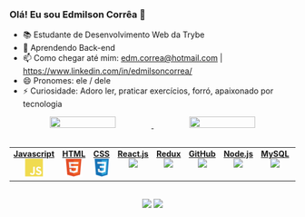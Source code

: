 ### Olá! Eu sou Edmilson Corrêa 👋

- 📚 Estudante de Desenvolvimento Web da Trybe
- 🌱 Aprendendo Back-end 
- 📫 Como chegar até mim: edm.correa@hotmail.com  |  https://www.linkedin.com/in/edmilsoncorrea/
- 😄 Pronomes: ele / dele
- ⚡ Curiosidade: Adoro ler, praticar exercícios, forró, apaixonado por tecnologia

<div align="center">
  <a href="https://github.com/edmcorrea">
  <img width="48%" height="48%" src="https://github-readme-stats.vercel.app/api?username=edmcorrea&show_icons=true&theme=dark&include_all_commits=true&count_private=true"/>
  <img width="48%" height="48%" src="https://github-readme-stats.vercel.app/api/top-langs/?username=edmcorrea&layout=compact&langs_count=7&theme=dark"/>
</div>
  
 <br />
    
 <table width="320px" align="center">
   <tbody>
      <tr valign="top">
        <td width="80px" align="center">
          <span><strong>Javascript</strong></span><br>
          <img height="32" src="https://raw.githubusercontent.com/devicons/devicon/master/icons/javascript/javascript-plain.svg">
        </td>
        <td width="80px" align="center">
          <span><strong>HTML</strong></span><br>
          <img height="32" src="https://raw.githubusercontent.com/devicons/devicon/master/icons/html5/html5-original.svg">
        </td>
        <td width="80px" align="center">
          <span><strong>CSS</strong></span><br>
          <img height="32" src="https://raw.githubusercontent.com/devicons/devicon/master/icons/css3/css3-original.svg">
        </td>
        <td width="80px" align="center">
          <span><strong>React.js</strong></span><br>
          <img height="32" src="https://cdn.jsdelivr.net/gh/devicons/devicon/icons/react/react-original.svg">
        </td>
        <td width="80px" align="center">
          <span><strong>Redux</strong></span><br>
          <img height="32" src="https://uxwing.com/wp-content/themes/uxwing/download/brands-and-social-media/redux-icon.png">
        </td>
        <td width="80px" align="center">
          <span><strong>GitHub</strong></span><br>
          <img height="32" src="https://cdn.jsdelivr.net/gh/devicons/devicon/icons/github/github-original.svg"> 
        </td>
        <td width="80px" align="center">
          <span><strong>Node.js</strong></span><br>
          <img height="32" src="[https://cdn.iconscout.com/icon/free/png-256/node-js-1174925.png](https://user-images.githubusercontent.com/98132078/200325516-24a48ef3-0baa-4dad-82a6-3891630b74aa.png)">
        </td>
        <td width="80px" align="center">
          <span><strong>MySQL</strong></span><br>
          <img height="32" src="https://camo.githubusercontent.com/f85f882cb31eeaeee657ec955313015c30378e8f56c3dc2f06933b617a276cfd/68747470733a2f2f77372e706e6777696e672e636f6d2f706e67732f3734372f3739382f706e672d7472616e73706172656e742d6d7973716c2d6c6f676f2d6d7973716c2d64617461626173652d7765622d646576656c6f706d656e742d636f6d70757465722d736f6674776172652d646f6c7068696e2d6d6172696e652d6d616d6d616c2d616e696d616c732d746578742d7468756d626e61696c2e706e67">
        </td>
        <td width="80px" align="center">
          <span><strong>Node.js</strong></span><br>
          <img height="32" src="https://cdn.iconscout.com/icon/free/png-256/node-js-1174925.png">
        </td>
      </tr>
   </tbody>   
 </table>  
     
 <br />  
  
<div style="display: inline_block" align="center"> 
  <a href="https://www.linkedin.com/in/edmilsoncorrea/" target="_blank"><img src="https://img.shields.io/badge/-LinkedIn-%230077B5?style=for-the-badge&logo=linkedin&logoColor=white"       target="_blank"></a> 
  <a href = "mailto:edm.correa@hotmail.com"><img src="https://img.shields.io/badge/-Gmail-%23333?style=for-the-badge&logo=gmail&logoColor=white" target="_blank"></a>    
</div>

 <br />

